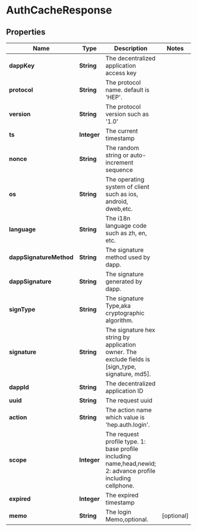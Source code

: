 # AuthCacheResponse

## Properties
Name | Type | Description | Notes
------------ | ------------- | ------------- | -------------
**dappKey** | **String** | The decentralized application access key | 
**protocol** | **String** | The protocol name. default is &#x27;HEP&#x27;. | 
**version** | **String** | The protocol version such as &#x27;1.0&#x27; | 
**ts** | **Integer** | The current timestamp | 
**nonce** | **String** | The random string or auto-increment sequence | 
**os** | **String** | The operating system of client such as ios, android, dweb,etc. | 
**language** | **String** | The i18n language code such as zh, en, etc. | 
**dappSignatureMethod** | **String** | The signature method used by dapp. | 
**dappSignature** | **String** | The signature generated by dapp. | 
**signType** | **String** | The signature Type,aka cryptographic algorithm. | 
**signature** | **String** | The signature hex string by application owner. The exclude fields is [sign_type, signature, md5]. | 
**dappId** | **String** | The decentralized application ID | 
**uuid** | **String** | The request uuid | 
**action** | **String** | The action name which value is &#x27;hep.auth.login&#x27;. | 
**scope** | **Integer** | The request profile type. 1: base profile including name,head,newid; 2: advance profile including cellphone. | 
**expired** | **Integer** | The expired timestamp | 
**memo** | **String** | The login Memo,optional. |  [optional]
